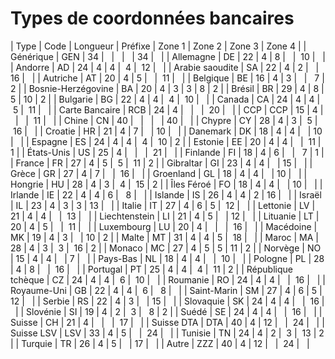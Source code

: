 # Types de coordonnées bancaires











| Type | Code | Longueur | Préfixe | Zone 1 | Zone 2 | Zone 3 | Zone 4 |
| Générique | GEN | 34 |   |   |   | 34 |   |
| Allemagne | DE | 22 | 4 | 8 |   |  10 |   |
| Andorre | AD | 24 | 4 | 4 |  4 |  12 |   |
| Arabie saoudite | SA | 22 | 4 | 2 |   | 16 |   |
| Autriche | AT | 20 | 4 | 5 |   |  11 |   |
| Belgique | BE | 16 | 4 | 3 |   |   7 | 2 |
| Bosnie-Herzégovine | BA | 20 | 4 | 3 | 3 | 8 | 2 |
| Brésil | BR | 29 | 4 | 8 | 5 | 10 | 2 |
| Bulgarie | BG | 22 | 4 | 4 |  4 |  10 |   |
| Canada | CA | 24 | 4 | 4 |  5 |  11 |   |
| Carte Bancaire | RCB | 24 | 4 |   |   |  20 |   |
| CCP | CCP | 15 | 4 |   |   |  11 |   |
| Chine | CN | 40 |   |   |   | 40 |   |
| Chypre | CY | 28 | 4 | 3 |  5 |  16 |   |
| Croatie | HR | 21 | 4 | 7 |   | 10 |   |
| Danemark | DK | 18 | 4 | 4 |   | 10 |   |
| Espagne | ES | 24 | 4 | 4 |  4 |  10 | 2 |
| Estonie | EE | 20 | 4 | 4 |   |  11 | 1 |
| États-Unis | US | 25 | 4 |   |   |  21 |   |
| Finlande | FI | 18 | 4 | 6 |   |   7 | 1 |
| France | FR | 27 | 4 | 5 |  5 |  11 | 2 |
| Gibraltar | GI | 23 | 4 | 4 |   | 15 |   |
| Grèce | GR | 27 | 4 | 7 |   |  16 |   |
| Groenland | GL | 18 | 4 | 4 |   | 10 |   |
| Hongrie | HU | 28 | 4 | 3 |  4 |  15 | 2 |
| Îles Féroé | FO | 18 | 4 | 4 |   | 10 |   |
| Irlande | IE | 22 | 4 | 4 | 6 |   8 |   |
| Islande | IS | 26 | 4 | 4 | 2 | 16 |   |
| Israël | IL | 23 | 4 | 3 | 3 | 13 |   |
| Italie | IT | 27 | 4 | 6 | 5 |  12 |   |
| Lettonie | LV | 21 | 4 | 4 |   |  13 |   |
| Liechtenstein | LI | 21 | 4 | 5 |   | 12 |   |
| Lituanie | LT | 20 | 4 | 5 |   |  11 |   |
| Luxembourg | LU | 20 | 4 |   |   |  16 |   |
| Macédoine | MK | 19 | 4 | 3 |   | 10 | 2 |
| Malte | MT | 31 | 4 | 4 | 5 |  18 |   |
| Maroc | MA | 28 | 4 | 3 |  3 |  16 | 2 |
| Monaco | MC | 27 | 4 | 5 | 5 | 11 | 2 |
| Norvège | NO | 15 | 4 | 4 |   | 7 |   |
| Pays-Bas | NL | 18 | 4 | 4 |   |  10 |   |
| Pologne | PL | 28 | 4 | 8 |   |  16 |   |
| Portugal | PT | 25 | 4 | 4 |  4 |  11 | 2 |
| République tchèque | CZ | 24 | 4 | 4 |  6 |  10 |   |
| Roumanie | RO | 24 | 4 | 4 |   |  16 |   |
| Royaume-Uni | GB | 22 | 4 | 4 |  6 |   8 |   |
| Saint-Marin | SM | 27 | 4 | 6 | 5 | 12 |   |
| Serbie | RS | 22 | 4 | 3 |   | 15 |   |
| Slovaquie | SK | 24 | 4 | 4 |   |  16 |   |
| Slovénie | SI | 19 | 4 | 2 |  3 |   8 | 2 |
| Suédé | SE | 24 | 4 | 4 |   |  16 |   |
| Suisse | CH | 21 | 4 |   |   |  17 |   |
| Suisse DTA | DTA | 40 | 4 | 12 |   |  24 |   |
| Suisse LSV | LSV | 33 | 4 | 5 |   |  24 |   |
| Tunisie | TN | 24 | 4 | 2 |  3 |  13 | 2 |
| Turquie | TR | 26 | 4 | 5 |   | 17 |   |
| Autre | ZZZ | 40 | 4 | 12 |   |  24 |   |


